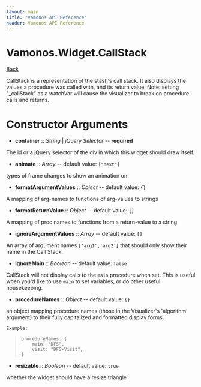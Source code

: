 ```yaml
---
layout: main
title: "Vamonos API Reference"
header: Vamonos API Reference
---
```



Vamonos.Widget.CallStack
========================

[Back](index.html)

CallStack is a representation of the stash's call stack. It also displays the values a procedure was called with, and its return value. Note: setting "_callStack" as a watchVar will cause the visualizer to break on procedure calls and returns.


Constructor Arguments
=====================

 * **container** :: *String* | *jQuery Selector* -- **required**

The id or a jQuery selector of the div in which this widget should draw itself.



 * **animate** :: *Array* -- default value: `["next"]`

types of frame changes to show an animation on



 * **formatArgumentValues** :: *Object* -- default value: `{}`

A mapping of arg-names to functions of arg-values to strings



 * **formatReturnValue** :: *Object* -- default value: `{}`

A mapping of proc names to functions from a return-value to a string



 * **ignoreArgumentValues** :: *Array* -- default value: `[]`

An array of argument names `['arg1','arg2']` that should only show their name in the Call Stack.



 * **ignoreMain** :: *Boolean* -- default value: `false`

CallStack will not display calls to the `main` procedure when set. This is useful when you'd like to use `main` to set variables, or do other useful housekeeping.



 * **procedureNames** :: *Object* -- default value: `{}`

an object mapping procedure names (those in the Visualizer's 'algorithm' argument) to their fully capitalized and formatted display forms.

    Example:

>     procedureNames: {
>         main: "DFS",
>         visit: "DFS-Visit",
>     }



 * **resizable** :: *Boolean* -- default value: `true`

whether the widget should have a resize triangle



